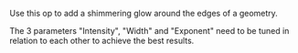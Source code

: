 Use this op to add a shimmering glow around the edges of a geometry.

The 3 parameters "Intensity", "Width" and "Exponent" need to be tuned in relation to each other to achieve the best results.

